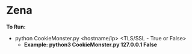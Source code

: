 # Zena

**To Run:**
- python CookieMonster.py <hostname/ip> <TLS/SSL - True or False>
  - **Example: python3 CookieMonster.py 127.0.0.1 False**
